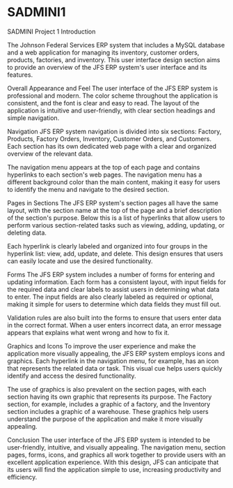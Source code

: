 # SADMINI1
SADMINI Project 1
Introduction

The Johnson Federal Services ERP system that includes a MySQL database and a web application for managing its inventory, customer orders, products, factories, and inventory. This user interface design section aims to provide an overview of the JFS ERP system's user interface and its features.

Overall Appearance and Feel
The user interface of the JFS ERP system is professional and modern. The color scheme throughout the application is consistent, and the font is clear and easy to read. The layout of the application is intuitive and user-friendly, with clear section headings and simple navigation.

Navigation
JFS ERP system navigation is divided into six sections: Factory, Products, Factory Orders, Inventory, Customer Orders, and Customers. Each section has its own dedicated web page with a clear and organized overview of the relevant data.

The navigation menu appears at the top of each page and contains hyperlinks to each section's web pages. The navigation menu has a different background color than the main content, making it easy for users to identify the menu and navigate to the desired section.

Pages in Sections
The JFS ERP system's section pages all have the same layout, with the section name at the top of the page and a brief description of the section's purpose. Below this is a list of hyperlinks that allow users to perform various section-related tasks such as viewing, adding, updating, or deleting data.

Each hyperlink is clearly labeled and organized into four groups in the hyperlink list: view, add, update, and delete. This design ensures that users can easily locate and use the desired functionality.

Forms
The JFS ERP system includes a number of forms for entering and updating information. Each form has a consistent layout, with input fields for the required data and clear labels to assist users in determining what data to enter. The input fields are also clearly labeled as required or optional, making it simple for users to determine which data fields they must fill out.

Validation rules are also built into the forms to ensure that users enter data in the correct format. When a user enters incorrect data, an error message appears that explains what went wrong and how to fix it.

Graphics and Icons
To improve the user experience and make the application more visually appealing, the JFS ERP system employs icons and graphics. Each hyperlink in the navigation menu, for example, has an icon that represents the related data or task. This visual cue helps users quickly identify and access the desired functionality.

The use of graphics is also prevalent on the section pages, with each section having its own graphic that represents its purpose. The Factory section, for example, includes a graphic of a factory, and the Inventory section includes a graphic of a warehouse. These graphics help users understand the purpose of the application and make it more visually appealing.

Conclusion
The user interface of the JFS ERP system is intended to be user-friendly, intuitive, and visually appealing. The navigation menu, section pages, forms, icons, and graphics all work together to provide users with an excellent application experience. With this design, JFS can anticipate that its users will find the application simple to use, increasing productivity and efficiency.
